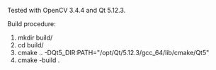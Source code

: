 Tested with OpenCV 3.4.4 and Qt 5.12.3.

Build procedure:
1. mkdir build/
2. cd build/
3. cmake .. -DQt5_DIR:PATH="/opt/Qt/5.12.3/gcc_64/lib/cmake/Qt5"
4. cmake -build .
